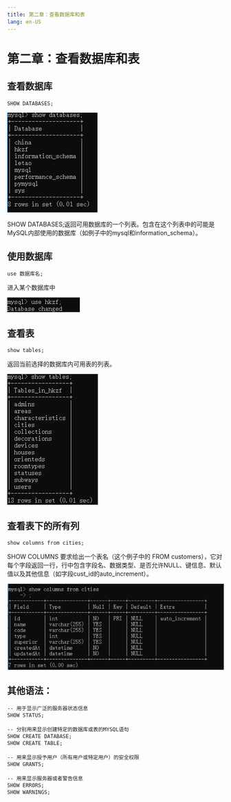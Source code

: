 ```yaml
---
title: 第二章：查看数据库和表
lang: en-US
---
```


# 第二章：查看数据库和表

## 查看数据库

~~~mysql
SHOW DATABASES;
~~~

![image-20211013180347463](./img/image-20211013180347463.png)

SHOW DATABASES;返回可用数据库的一个列表。包含在这个列表中的可能是MySQL内部使用的数据库（如例子中的mysql和information_schema）。


## 使用数据库

~~~mysql
use 数据库名;
~~~

进入某个数据库中

![image-20211013191952910](./img/image-20211013191952910-1634736104164.png)

## 查看表

~~~mysql
show tables;
~~~

返回当前选择的数据库内可用表的列表。

![image-20211013192102334](./img/image-20211013192102334.png)

## 查看表下的所有列

~~~mysql
show columns from cities;
~~~

SHOW COLUMNS 要求给出一个表名（这个例子中的 FROM customers），它对每个字段返回一行，行中包含字段名、数据类型、是否允许NULL、键信息、默认值以及其他信息（如字段cust_id的auto_increment）。

![image-20211013193101724](./img/image-20211013193101724.png)

## 其他语法：

~~~mysql
-- 用于显示广泛的服务器状态信息
SHOW STATUS;

-- 分别用来显示创建特定的数据库或表的MYSQL语句
SHOW CREATE DATABASE;
SHOW CREATE TABLE;

-- 用来显示授予用户（所有用户或特定用户）的安全权限
SHOW GRANTS;

-- 用来显示服务器或者警告信息
SHOW ERRORS;
SHOW WARNINGS;
~~~